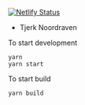 [![Netlify Status](https://api.netlify.com/api/v1/badges/b4292561-f227-42aa-b260-0ab186dd159b/deploy-status)](https://app.netlify.com/sites/serene-meitner-542bf0/deploys)

* Tjerk Noordraven

To start development
```
yarn
yarn start
```

To start build
```
yarn build
```
